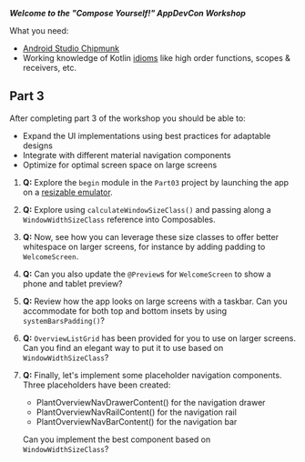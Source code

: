 ***Welcome to the "Compose Yourself!" AppDevCon Workshop***

What you need:

- [Android Studio Chipmunk](https://developer.android.com/studio/)
- Working knowledge of Kotlin [idioms](https://developer.android.com/jetpack/compose/kotlin) like
  high order functions, scopes & receivers, etc.

## Part 3

After completing part 3 of the workshop you should be able to:

- Expand the UI implementations using best practices for adaptable designs
- Integrate with different material navigation components
- Optimize for optimal screen space on large screens

1. **Q:** Explore the `begin` module in the `Part03` project by launching the app on a [resizable
   emulator](https://developer.android.com/about/versions/12/12L/get#resizable-emulator).
2. **Q:** Explore using `calculateWindowSizeClass()` and passing along a `WindowWidthSizeClass`
   reference into Composables.
3. **Q:** Now, see how you can leverage these size classes to offer better whitespace on larger screens,
   for instance by adding padding to `WelcomeScreen`.
4. **Q:** Can you also update the `@Preview`s for `WelcomeScreen` to show a phone and tablet preview?
5. **Q:** Review how the app looks on large screens with a taskbar. Can you accommodate for both top
   and bottom insets by using `systemBarsPadding()`?
6. **Q:** `OverviewListGrid` has been provided for you to use on larger screens. Can you find an 
   elegant way to put it to use based on `WindowWidthSizeClass`?
7. **Q:** Finally, let's implement some placeholder navigation components. Three placeholders have
   been created:
   
   - PlantOverviewNavDrawerContent() for the navigation drawer
   - PlantOverviewNavRailContent() for the navigation rail
   - PlantOverviewNavBarContent() for the navigation bar
   
   Can you implement the best component based on `WindowWidthSizeClass`?
